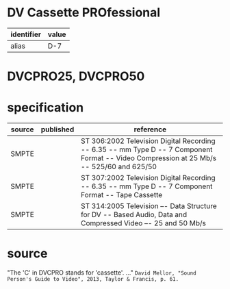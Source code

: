 # DV Cassette PROfessional
| identifier | value
| --------- | -----
| alias     | D-7

# DVCPRO25, DVCPRO50

# specification
| source | published | reference
| ------ | --------- | ---------
| SMPTE  |           | ST 306:2002 Television Digital Recording -- 6.35 -- mm Type D -- 7 Component Format -- Video Compression at 25 Mb/s -- 525/60 and 625/50
| SMPTE  |           | ST 307:2002 Television Digital Recording -- 6.35 -- mm Type D -- 7 Component Format -- Tape Cassette
| SMPTE  |           | ST 314:2005 Television –- Data Structure for DV -- Based Audio, Data and Compressed Video –- 25 and 50 Mb/s

# source
"The 'C' in DVCPRO stands for 'cassette'. ..." `David Mellor, "Sound Person's Guide to Video", 2013, Taylor & Francis, p. 61.`
